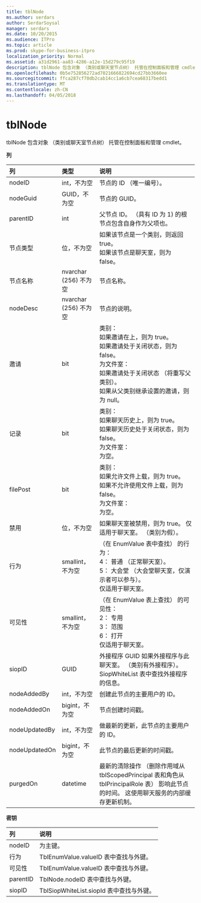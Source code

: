 ```yaml
---
title: tblNode
ms.author: serdars
author: SerdarSoysal
manager: serdars
ms.date: 10/20/2015
ms.audience: ITPro
ms.topic: article
ms.prod: skype-for-business-itpro
localization_priority: Normal
ms.assetid: a31d2961-aa83-4286-a12e-15d279c95f19
description: tblNode 包含对象 （类别或聊天室节点树） 托管在控制面板和管理 cmdlet。
ms.openlocfilehash: 0b5e752856272ad7021666822694cd27bb3660ee
ms.sourcegitcommit: ffca287cf70db2cab14cc1a6cb7cea68317bedd1
ms.translationtype: MT
ms.contentlocale: zh-CN
ms.lasthandoff: 04/05/2018
---
```

# <a name="tblnode"></a>tblNode
 
tblNode 包含对象 （类别或聊天室节点树） 托管在控制面板和管理 cmdlet。
  
**列**

|**列**|**类型**|**说明**|
|:-----|:-----|:-----|
|nodeID  <br/> |int，不为空  <br/> |节点的 ID （唯一编号）。  <br/> |
|nodeGuid  <br/> |GUID，不为空  <br/> |节点的 GUID。  <br/> |
|parentID  <br/> |int  <br/> |父节点 ID。 （具有 ID 为 1) 的根节点包含自身作为父项也。  <br/> |
|节点类型  <br/> |位，不为空  <br/> |如果该节点是一个类别，则返回 true。  <br/> 如果该节点是聊天室，则为 false。  <br/> |
|节点名称  <br/> |nvarchar (256) 不为空  <br/> |节点名称。  <br/> |
|nodeDesc  <br/> |nvarchar (256) 不为空  <br/> |节点的说明。  <br/> |
|邀请  <br/> |bit  <br/> | 类别： <br/>  如果邀请在上，则为 true。 <br/>  如果邀请处于关闭状态，则为 false。 <br/>  为文件室： <br/>  如果邀请处于关闭状态 （将重写父类别）。 <br/>  如果从父类别继承设置的邀请，则为 null。 <br/> |
|记录  <br/> |bit  <br/> | 类别： <br/>  如果聊天历史上，则为 true。 <br/>  如果聊天历史处于关闭状态，则为 false。 <br/>  为文件室： <br/>  为空。 <br/> |
|filePost  <br/> |bit  <br/> | 类别： <br/>  如果允许文件上载，则为 true。 <br/>  如果不允许使用文件上载，则为 false。 <br/>  为文件室： <br/>  为空。 <br/> |
|禁用  <br/> |位，不为空  <br/> |如果聊天室被禁用，则为 true。 仅适用于聊天室。 （类别为假）。  <br/> |
|行为  <br/> |smallint，不为空  <br/> | （在 EnumValue 表中查找） 的行为： <br/>  4： 普通 （正常聊天室）。 <br/>  5： 大会堂 （大会堂聊天室，仅演示者可以参与）。 <br/>  仅适用于聊天室。 <br/> |
|可见性  <br/> |smallint，不为空  <br/> | （在 EnumValue 表上查找） 的可见性： <br/>  2： 专用 <br/>  3： 范围 <br/>  6： 打开 <br/>  仅适用于聊天室。 <br/> |
|siopID  <br/> |GUID  <br/> |外接程序 GUID 如果外接程序与此聊天室。 （类别有外接程序）。  <br/> SiopWhiteList 表中查找外接程序的信息。  <br/> |
|nodeAddedBy  <br/> |int，不为空  <br/> |创建此节点的主要用户的 ID。  <br/> |
|nodeAddedOn  <br/> |bigint，不为空  <br/> |节点创建时间戳。  <br/> |
|nodeUpdatedBy  <br/> |int，不为空  <br/> |做最新的更新，此节点的主要用户的 ID。  <br/> |
|nodeUpdatedOn  <br/> |bigint，不为空  <br/> |此节点的最后更新的时间戳。  <br/> |
|purgedOn  <br/> |datetime  <br/> |最新的清除操作 （删除作用域从 tblScopedPrincipal 表和角色从 tblPrincipalRole 表） 影响此节点的时间。 这使用聊天服务的内部缓存更新机制。  <br/> |
   
**密钥**

|**列**|**说明**|
|:-----|:-----|
|nodeID  <br/> |为主键。  <br/> |
|行为  <br/> |TblEnumValue.valueID 表中查找与外键。  <br/> |
|可见性  <br/> |TblEnumValue.valueID 表中查找与外键。  <br/> |
|parentID  <br/> |TblNode.nodeID 表中查找与外键。  <br/> |
|siopID  <br/> |TblSiopWhiteList.siopId 表中查找与外键。  <br/> |
   

